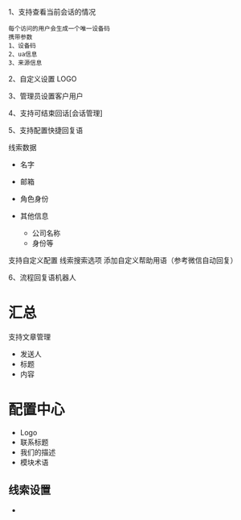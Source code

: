 1、支持查看当前会话的情况

    每个访问的用户会生成一个唯一设备码
    携带参数
    1、设备码
    2、ua信息
    3、来源信息

2、自定义设置 LOGO

3、管理员设置客户用户

4、支持可结束回话[会话管理]

5、支持配置快捷回复语

线索数据

-   名字
-   邮箱
-   角色身份
-   其他信息

    -   公司名称
    -   身份等

支持自定义配置 线索搜索选项
添加自定义帮助用语（参考微信自动回复）

6、流程回复语机器人

# 汇总

支持文章管理

-   发送人
-   标题
-   内容

# 配置中心

-   Logo
-   联系标题
-   我们的描述
-   模块术语

## 线索设置

-
